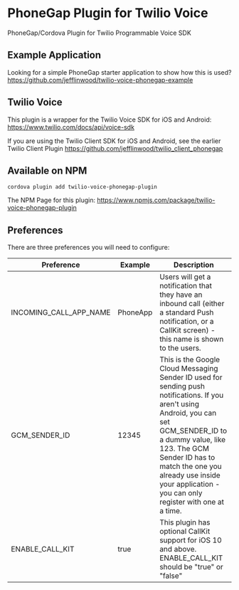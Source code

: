 # PhoneGap Plugin for Twilio Voice
PhoneGap/Cordova Plugin for Twilio Programmable Voice SDK

## Example Application
Looking for a simple PhoneGap starter application to show how this is used?
https://github.com/jefflinwood/twilio-voice-phonegap-example

## Twilio Voice
This plugin is a wrapper for the Twilio Voice SDK for iOS and Android:
https://www.twilio.com/docs/api/voice-sdk

If you are using the Twilio Client SDK for iOS and Android, see the earlier Twilio Client Plugin
https://github.com/jefflinwood/twilio_client_phonegap

## Available on NPM

```
cordova plugin add twilio-voice-phonegap-plugin
```

The NPM Page for this plugin: https://www.npmjs.com/package/twilio-voice-phonegap-plugin

## Preferences

There are three preferences you will need to configure:

Preference | Example | Description
---------- | ------- | -----------
INCOMING_CALL_APP_NAME | PhoneApp | Users will get a notification that they have an inbound call (either a standard Push notification, or a CallKit screen) - this name is shown to the users.
GCM_SENDER_ID | 12345 | This is the Google Cloud Messaging Sender ID used for sending push notifications. If you aren't using Android, you can set GCM_SENDER_ID to a dummy value, like 123. The GCM Sender ID has to match the one you already use inside your application - you can only register with one at a time. 
ENABLE_CALL_KIT | true | This plugin has optional CallKit support for iOS 10 and above. ENABLE_CALL_KIT should be "true" or "false"
